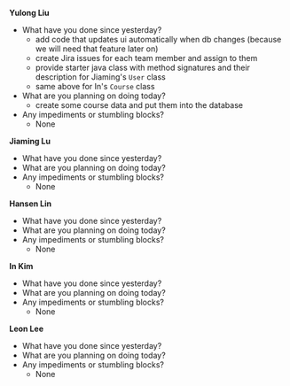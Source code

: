 **Yulong Liu**

- What have you done since yesterday?
  - add code that updates ui automatically when db changes (because we will need that feature later on)
  - create Jira issues for each team member and assign to them
  - provide starter java class with method signatures and their description for Jiaming's `User` class
  - same above for In's `Course` class
- What are you planning on doing today?
  - create some course data and put them into the database
- Any impediments or stumbling blocks?
  - None

**Jiaming Lu**

- What have you done since yesterday?
- What are you planning on doing today?
- Any impediments or stumbling blocks?
  - None

**Hansen Lin**

- What have you done since yesterday?
- What are you planning on doing today?
- Any impediments or stumbling blocks?
  - None

**In Kim**
- What have you done since yesterday?
- What are you planning on doing today?
- Any impediments or stumbling blocks?
  - None

**Leon Lee**
- What have you done since yesterday?
- What are you planning on doing today?
- Any impediments or stumbling blocks?
  - None